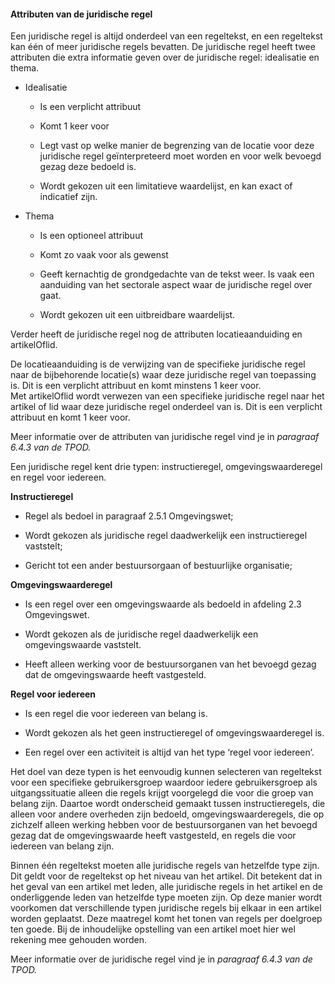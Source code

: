 ﻿#### Attributen van de juridische regel

Een juridische regel is altijd onderdeel van een regeltekst, en een regeltekst kan één of meer juridische 
regels bevatten. De juridische regel heeft twee attributen die extra informatie geven over de juridische 
regel: idealisatie en thema.

-   Idealisatie

    -   Is een verplicht attribuut

    -   Komt 1 keer voor

    -   Legt vast op welke manier de begrenzing van de locatie voor deze juridische regel geïnterpreteerd moet
        worden en voor welk bevoegd gezag deze bedoeld is.

    -   Wordt gekozen uit een limitatieve waardelijst, en kan exact of indicatief zijn.

-   Thema

    -   Is een optioneel attribuut

    -   Komt zo vaak voor als gewenst

    -   Geeft kernachtig de grondgedachte van de tekst weer. Is vaak een
        aanduiding van het sectorale aspect waar de juridische regel over gaat.

    -   Wordt gekozen uit een uitbreidbare waardelijst.

Verder heeft de juridische regel nog de attributen locatieaanduiding en artikelOflid.  

De locatieaanduiding is de verwijzing van de specifieke juridische regel naar de bijbehorende locatie(s) waar 
deze juridische regel van toepassing is. Dit is een verplicht attribuut en komt minstens 1 keer voor.  
Met artikelOflid wordt verwezen van een specifieke juridische regel naar het artikel of lid waar deze juridische 
regel onderdeel van is. Dit is een verplicht attribuut en komt 1 keer voor.

Meer informatie over de attributen van juridische regel vind je in *paragraaf
6.4.3 van de TPOD.*


Een juridische regel kent drie typen: instructieregel, omgevingswaarderegel en regel voor iedereen.

**Instructieregel**

-   Regel als bedoel in paragraaf 2.5.1 Omgevingswet;

-   Wordt gekozen als juridische regel daadwerkelijk een instructieregel
    vaststelt;

-   Gericht tot een ander bestuursorgaan of bestuurlijke organisatie;

**Omgevingswaarderegel**

-   Is een regel over een omgevingswaarde als bedoeld in afdeling 2.3 Omgevingswet.

-   Wordt gekozen als de juridische regel daadwerkelijk een omgevingswaarde vaststelt.

-   Heeft alleen werking voor de bestuursorganen van het bevoegd gezag dat de omgevingswaarde heeft vastgesteld.

**Regel voor iedereen**

-   Is een regel die voor iedereen van belang is.

-   Wordt gekozen als het geen instructieregel of omgevingswaarderegel is.

-   Een regel over een activiteit is altijd van het type ‘regel voor iedereen’.

Het doel van deze typen is het eenvoudig kunnen selecteren van regeltekst voor een specifieke gebruikersgroep
waardoor iedere gebruikersgroep als uitgangssituatie alleen die regels krijgt voorgelegd die voor die groep van 
belang zijn. Daartoe wordt onderscheid gemaakt tussen instructieregels, die alleen voor andere overheden zijn 
bedoeld, omgevingswaarderegels, die op zichzelf alleen werking hebben voor de bestuursorganen van het bevoegd gezag 
dat de omgevingswaarde heeft vastgesteld, en regels die voor iedereen van belang zijn. 

Binnen één regeltekst moeten alle juridische regels van hetzelfde type zijn. Dit geldt voor de regeltekst op het niveau
van het artikel. Dit betekent dat in het geval van een artikel met leden, alle juridische regels in het artikel en de
onderliggende leden van hetzelfde type moeten zijn. Op deze manier wordt voorkomen dat verschillende typen juridische regels
bij elkaar in een artikel worden geplaatst. Deze maatregel komt het tonen van regels per doelgroep ten goede. Bij de
inhoudelijke opstelling van een artikel moet hier wel rekening mee gehouden worden.

Meer informatie over de juridische regel vind je in *paragraaf 6.4.3 van de TPOD.*
